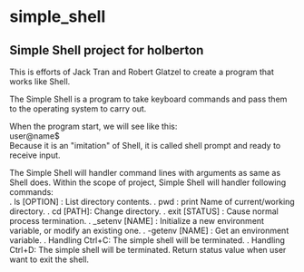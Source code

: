 # simple_shell

## Simple Shell project for holberton

This is efforts of Jack Tran and Robert Glatzel to create a program that works like Shell.

The Simple Shell is a program to take keyboard commands and pass them to the operating system to carry out.

When the program start, we will see like this:\
user@name$\
Because it is an "imitation" of Shell, it is called shell prompt and ready to receive input.

The Simple Shell will handler command lines with arguments as same as Shell does. Within the scope of project, Simple Shell will handler following commands:\
. ls [OPTION] : List directory contents.
. pwd : print Name of current/working directory.
. cd [PATH]: Change directory.
. exit [STATUS] : Cause normal process termination.
. _setenv [NAME] : Initialize a new environment variable, or modify an existing one.
. -getenv [NAME] : Get an environment variable.
. Handling Ctrl+C: The simple shell will be terminated.
. Handling Ctrl+D: The simple shell will be terminated.
Return status value when user want to exit the shell.